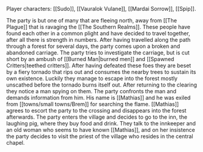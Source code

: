 Player characters: [[Sudo]], [[Vauralok Vulane]], [[Mardai Sorrow]], [[Spip]].

The party is but one of many that are fleeing north, away from [[The Plague]] that is ravaging the [[The Southern Realms]]. These people have found each other in a common plight and have decided to travel together, after all there is strength in numbers. After having travelled along the path through a forest for several days, the party comes upon a broken and abandoned carriage. The party tries to investigate the carriage, but is cut short by an ambush of [[Burned Man|burned men]] and [[Spawned Critters|teethed critters]]. After having defeated these foes they are beset by a fiery tornado that rips out and consumes the nearby trees to sustain its own existence. Luckily they manage to escape into the forest mostly unscathed before the tornado burns itself out. After returning to the clearing they notice a man spying on them. The party confronts the man and demands information from him. His name is [[Mathias]] and he was exiled from [[towns/small towns/Brem]] for searching the flame. [[Mathias]] agrees to escort the party to the crossing and disappears into the forest afterwards. The party enters the village and decides to go to the inn, the laughing pig, where they buy food and drink. They talk to the innkeeper and an old woman who seems to have known [[Mathias]], and on her insistence the party decides to visit the priest of the village who resides in the central chapel.
